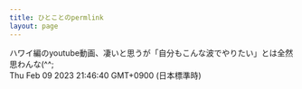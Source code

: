 ```yaml
---
title: ひとことのpermlink
layout: page
---
```

<div class="box" dt="1675946800751">
  ハワイ編のyoutube動画、凄いと思うが「自分もこんな波でやりたい」とは全然思わんな(^^;
  <div class="content is-small">Thu Feb 09 2023 21:46:40 GMT+0900 (日本標準時)</div>
</div>